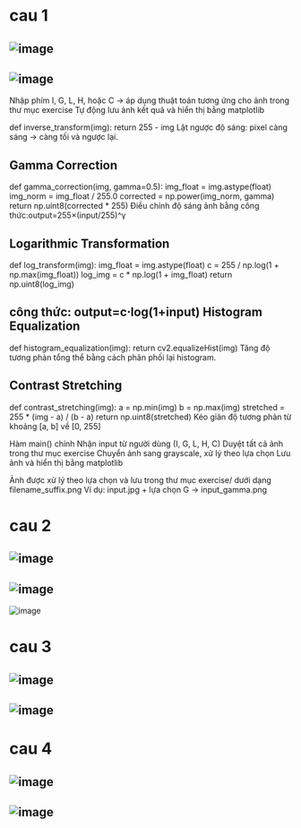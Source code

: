 
cau 1
=
![image](https://github.com/user-attachments/assets/d46cba19-6ed6-46ca-be9f-889e45621220)
-
![image](https://github.com/user-attachments/assets/915565e2-2be2-459a-8c0b-a2400f6ca50d)
-

Nhập phím I, G, L, H, hoặc C → áp dụng thuật toán tương ứng cho ảnh trong thư mục exercise
Tự động lưu ảnh kết quả và hiển thị bằng matplotlib

def inverse_transform(img):
    return 255 - img
Lật ngược độ sáng: pixel càng sáng → càng tối và ngược lại.

Gamma Correction
----
def gamma_correction(img, gamma=0.5):
    img_float = img.astype(float)
    img_norm = img_float / 255.0
    corrected = np.power(img_norm, gamma)
    return np.uint8(corrected * 255)
Điều chỉnh độ sáng ảnh bằng công thức:output=255×(input/255)^γ

Logarithmic Transformation
----
def log_transform(img):
    img_float = img.astype(float)
    c = 255 / np.log(1 + np.max(img_float))
    log_img = c * np.log(1 + img_float)
    return np.uint8(log_img)

công thức: output=c⋅log(1+input)
Histogram Equalization
----
def histogram_equalization(img):
    return cv2.equalizeHist(img)
Tăng độ tương phản tổng thể bằng cách phân phối lại histogram.

Contrast Stretching
----
def contrast_stretching(img):
    a = np.min(img)
    b = np.max(img)
    stretched = 255 * (img - a) / (b - a)
    return np.uint8(stretched)
Kéo giãn độ tương phản từ khoảng [a, b] về [0, 255]

Hàm main() chính
Nhận input từ người dùng (I, G, L, H, C)
Duyệt tất cả ảnh trong thư mục exercise
Chuyển ảnh sang grayscale, xử lý theo lựa chọn
Lưu ảnh và hiển thị bằng matplotlib

Ảnh được xử lý theo lựa chọn và lưu trong thư mục exercise/ dưới dạng filename_suffix.png
Ví dụ: input.jpg + lựa chọn G → input_gamma.png

cau 2
=
![image](https://github.com/user-attachments/assets/ad3492ac-d3f3-4dc6-acef-39265f7a26ed)
-
![image](https://github.com/user-attachments/assets/69566c3c-4e0a-447a-9c6f-605be5872a83)
-

![image](https://github.com/user-attachments/assets/79cf6816-ddc9-40a8-84b6-6dc4104af3ae)

cau 3
=
![image](https://github.com/user-attachments/assets/89a71ca7-c61f-48de-bf0c-f090759dea27)
-
![image](https://github.com/user-attachments/assets/ab6fb31c-83f9-41d1-9434-301dce799671)
-

cau 4
=
![image](https://github.com/user-attachments/assets/bd6d787a-00c3-4709-adee-1e0d8757ed19)
-
![image](https://github.com/user-attachments/assets/0f9153ce-4275-4b33-80ac-aa6ecea16b14)
-






